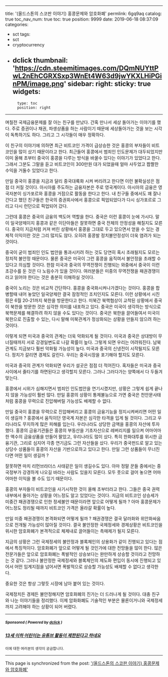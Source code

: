 
---
title: '(올드스톤의 스코판 이야기) 홍콩문제와 암호화폐'
permlink: 6gq9aq
catalog: true
toc_nav_num: true
toc: true
position: 9999
date: 2019-06-18 08:37:09
categories:
- sct
tags:
- sct
- cryptocurrency
- dclick
thumbnail: 'https://cdn.steemitimages.com/DQmNUYttPwL2nEhCGRXSxp3WnEt4W63d9jwYKXLHiPGinPM/image.png'
sidebar:
    right:
        sticky: true
widgets:
    -
        type: toc
        position: right
---


며칠전 국제금융문제를 잘 아는 친구를 만났다. 간혹 만나서 세상 돌아가는 이야기를 했다. 주로 증권이나 채권, 파생상품을 하는 사람이기 때문에 세상돌아가는 것을 보는 시각이 독특하기도 하다. 그리고 그 시각들이 매우 정확하다. 

이 친구의 이야기에 의하면 최근 비트코인 가격이 급상승한 것은 홍콩의 부자들이 비트코인을 많이 샀기 때문이라고 한다. 최근들어 홍콩에서 범죄인 인도문제가 대두되었지만 이미 올해 초부터 중국이 홍콩을 다루는 방식을 바꿀수 있다는 이야기가 있었다고 한다. 그래서 그분도 그말을 듣고 비트코인이 300만원 대가 되었을때 얼마 사두었고 짭짤한 수익을 거둘수 있었다고 한다. 

만일 중국이 홍콩을 지금과 달리 중국대륙화 시켜 버리려고 한다면 이런 불확실성은 점점 더 커질 것이다. 아시아를 주도하는 금융자본은 주로 영국계이다. 아시아의 금융은 영국자본이 싱가포르와 홍콩을 거점으로 활동을 한다고 한다. 내 친구들 중에서도 꽤 잘나간다고 했던 친구들은 한국의 증권회사에서 홍콩으로 픽업되었다가 다시 싱가포르로 그리고 다시 런던으로 픽업되어 갔다. 

그런데 홍콩은 중국의 금융의 백도어 역할을 한다. 중국은 이런 홍콩이 눈에 가시다. 말이 일국양제이지 홍콩과 같은 이단아들은 잘못하면 중국 전체의 안정성을 해칠지도 모른다. 중국이 지금처럼 커져 버린 상황에서 홍콩을 그대로 두고 있으면서 얻을 수 있는 경제적 이익이란 것은 그리 많지도 않다. 오히려 홍콩발 정치불안정성이 더욱 염려가 되는 것이다.  

중국이 굳이 범죄인 인도 법안을 통과시키려 하는 것도 당연히 혹시 초래될지도 모르는 정치적 불안정 때문이다. 물론 중국은 미국이 그런 홍콩을 움직여서 불안정을 초래할 수 있다고 의심할 것이다. 한참 미국과 중국의 무역전쟁이 진행되는 와중에서 중국이 이런 초강수를 둔 것은 다 노림수가 있을 것이다. 여러분들은 미중의 무역전쟁을 패권경쟁이라고 읽어야 한다는 것은 충분히 이해하실 것이다. 

중국이 노리는 것은 비교적 간단하다. 홍콩을 중국화시켜나가겠다는 것이다. 홍콩을 합병할때 내어 놓았던 일국양제란 결국 잠정적인 조치인지도 모른다. 이런 상황에서 시진핑은 6월 20-21까지 북한을 방문한다고 한다. 미북간 북핵협상이 교착된 상황에서 중국이 북한을 방문한 것은 심각한 의미를 내포하고 있다. 중국은 미국이 생각하는 방식으로 북핵문제를 해결하려 하지 않을 수도 있다는 것이다. 중국은 북한을 끌어들여서 미국이 북한으로 진출할 수 있는, 다시 말해 미북관계가 정상화되는 상황을 만들지 않으려 하는 것이다. 

이렇게 되면 미국과 중국의 관계는 더욱 악화되게 될 것이다. 미국과 중국은 상대방이 무너질때까지 서로 강경일변도로 나갈 확률이 높다. 그렇게 되면 우리는 어려워진다. 남북관계도 지금보다 훨씬 악화될 가능성이 높다. 미국과 중국의 신냉전이 시작될지도 모른다. 정치가 갈리면 경제도 갈린다. 우리는 중국시장을 포기해야 할지도 모른다. 

미국과 중국의 관계가 악화되면 우리가 설곳은 점점 더 적어진다. 혹자들은 미국과 중국사이에서 줄타기를 하면된다고 생각할지 모른다. 그러나 그러다가는 양쪽에서 다 두들겨 맞는다. 

홍콩에서 시위가 심해지면서 범죄인 인도법안을 연기시켰지만, 상황은 그렇게 쉽게 끝나지 않을 가능성이 훨씬 많다. 만일 홍콩의 상황이 통제불능으로 가면 중국은 천안문사태처럼 홍콩을 무력으로 진압해버릴 가능성도 배제할 수 없다.

만일 중국이 홍콩을 무력으로 진압해버리고 홍콩의 금융기능을 정지시켜버리면 어떤 일이 생길까 ? 홍콩에서 움직이던 영국계 자본은 심각한 타격을 입게 될 것이다. 그리고 우리나라도 무지하게 많은 피해를 입는다. 우리나라도 상당한 금액을 홍콩의 자산에 투자했다. 홍콩의 금융기관들은 홍콩의 부동산을 기초자산으로 레버리지를 일으켜 어마어마한 액수의 금융상품을 만들어 팔았고, 우리나라도 많이 샀다. 특히 한화대투를 위시한 금융기관, 그리로 심지어 각종 연기금도 그런 자산들을 샀다. 우리가 중국펀드로 알고 있는 상당수 상품들이 홍콩의 자산을 기반으로하고 있다고 한다. 만일 그런 상품들이 무너진다면 어떤 일이 생길까 ? 

잘못하면 마치 리먼브라더스 사태같은 일이 생길수도 있다. 아마 정말 꾼들 중에서는 중국정부가 강경하게 나오길 바라는 사람도 있을지 모른다. 모두 풋으로 걸어 놓으면 어마어마한 이익을 볼 수도 있기 때문이다. 

홍콩의 부자들이 비트코인을 사기시작한 것이 올해 초부터라고 한다. 그들은 중국 권력내부에서 돌아가는 상황을 어느정도 알고 있었다는 것이다. 지금의 비트코인 상승세가 미중간 패권경쟁으로 인한 정세불안 때문이라면 앞으로 어떻게 될까 ? 아마 홍콩문제가 어느정도 정리될 때까지 비트코인 가격은 올라갈 확률이 높다. 

만일 미중 패권경쟁이 본격화되면 어떻게 될까 ? 패권경쟁은 결국 달러화와 위안화싸움으로 전개될 가능성이 많아질 것이다. 결국 불안정한 국제정세와 경제상황은 비트코인을 위시한 암호화폐가 본격적으로 체제내로 끌어들이는 촉매제가 될지 모른다. 

지금의 상황은 그런 국제정세의 불안정과 블록체인의 상용화가 같이 진행되고 있다는 점에서 특징적이다. 암호화폐가 앞으로 어떻게 될 것인가에 대한 전망들을 많이 한다. 많은 전문가들은 앞으로 암호화폐는 폭발적인 상승보다는 완만하게 상승할 것이라고 전망하는 것 같다. 그러나 불안정한 국제정세와 블록체인의 제도화 편입이 동시에 진행되고 있어서 어떤 임계지점을 넘어서면 폭발적으로 상승할 가능성도 배제할 수 없다고 생각한다.

중요한 것은 항상 그렇듯 시장에 남아 붙어 있는 것이다. 

국제정치든 경제든 불안정해지면 암호화폐의 진가는 더 드러나게 될 것이다. 
대충 친구와 나눈 이야기들을 정리했다. 이제 암화화폐도 기술적인 부분은 물론이거니와 국제정세까지 고려해야 하는 상황이 되어 버렸다.

---

#####  <sub> **Sponsored ( Powered by [dclick](https://www.dclick.io) )** </sub>
##### [13세 이하 어린이는 유튜브 활동이 제한된다고 하네요](https://api.dclick.io/v1/c?x=eyJhbGciOiJIUzI1NiIsInR5cCI6IkpXVCJ9.eyJjIjoib2xkc3RvbmUiLCJzIjoiNmdxOWFxIiwiYSI6WyJ0LTE4ODYiXSwidXJsIjoiaHR0cHM6Ly9zdGVlbWl0LmNvbS9rci9Ac2luZG9qYS8xMyIsImlhdCI6MTU2MDg1Nzk0MiwiZXhwIjoxODc2MjE3OTQyfQ.RDK8aOMhkmWI-3NJ3a20Up7Nu4vxg84961JBCZ8_Y9M)
<sup>이에 대한 여러분의 생각이 궁금합니다.</sup>


- - -

This page is synchronized from the post: ['(올드스톤의 스코판 이야기) 홍콩문제와 암호화폐'](https://steemit.com/@oldstone/6gq9aq)
